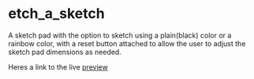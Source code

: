 # etch_a_sketch

A sketch pad with the option to sketch using a plain(black) color or a rainbow color, with a reset button attached to allow the user to adjust the sketch pad dimensions as needed.

Heres a link to the live <a href="https://dimejidj.github.io/etch_a_sketch/">preview</a>
